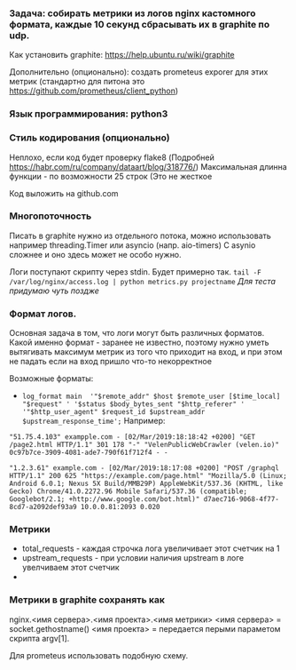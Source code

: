
### Задача: собирать метрики из логов nginx кастомного формата,  каждые 10 секунд сбрасывать их в graphite по udp.

Как установить graphite: https://help.ubuntu.ru/wiki/graphite

Дополнительно (опционально): создать prometeus exporer для этих метрик
(стандартно для питона это https://github.com/prometheus/client_python)

### Язык программирования: python3 

### Стиль кодирования (опционально)
Неплохо, если код будет проверку flake8
(Подробней https://habr.com/ru/company/dataart/blog/318776/)
Максимальная длинна функции - по возможности 25 строк  (Это не жесткое 

Код выложить на github.com

### Многопоточность 
Писать в graphite нужно из отдельного потока, можно использовать например threading.Timer или asyncio (напр. aio-timers)
C asynio сложнее и оно здесь может не особо нужно.

Логи поступают скрипту через stdin. Будет примерно так. `tail -F /var/log/nginx/access.log | python metrics.py projectname`
*Для теста придумаю чуть поздже*

### Формат логов.
Основная задача  в том, что логи могут быть различных форматов. Какой именно формат - заранее не известно, поэтому нужно уметь вытягивать максимум метрик из того что приходит на вход, и при этом не падать если на вход пришло что-то некорректное

Возможные форматы:
* `log_format main  '"$remote_addr" $host $remote_user [$time_local] "$request" '
                 '$status $body_bytes_sent "$http_referer" '
                     '"$http_user_agent" $request_id $upstream_addr $upstream_response_time';`
Например:

`"51.75.4.103" exampple.com - [02/Mar/2019:18:18:42 +0200] "GET /page2.html HTTP/1.1" 301 178 "-" "VelenPublicWebCrawler (velen.io)" 0c97b7ce-3909-4081-ade7-790f61f712f4 - -`

`"1.2.3.61" example.com - [02/Mar/2019:18:17:08 +0200] "POST /graphql HTTP/1.1" 200 625 "https://example.com/page.html" "Mozilla/5.0 (Linux; Android 6.0.1; Nexus 5X Build/MMB29P) AppleWebKit/537.36 (KHTML, like Gecko) Chrome/41.0.2272.96 Mobile Safari/537.36 (compatible; Googlebot/2.1; +http://www.google.com/bot.html)" d7aec716-9068-4f77-8cd7-a2092def93a9 10.0.0.81:2093 0.020`



### Метрики
* total_requests - каждая строчка лога увеличивает этот счетчик на 1
* upstream_requests - при условии наличия upstream в логе увелчиваем этот счетчик
* 

### Метрики в graphite сохранять как 
nginx.<имя сервера>.<имя проекта>.<имя метрики>
<имя сервера> = socket.gethostname()
<имя проекта> = передается перыми параметом скрипта argv[1]. 

Для prometeus использовать подобную схему.
